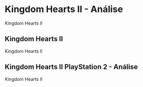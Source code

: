---
---

# Kingdom Hearts II - Análise

Kingdom Hearts II

## Kingdom Hearts II

Kingdom Hearts II

## Kingdom Hearts II PlayStation 2 - Análise

Kingdom Hearts II
